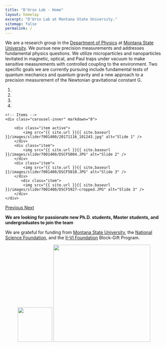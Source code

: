 ```yaml
---
title: "D'Urso Lab - Home"
layout: homelay
excerpt: "D'Urso Lab at Montana State University."
sitemap: false
permalink: /
---
```


We are a research group in the [Department of Physics](http://www.physics.montana.edu/) at [Montana State University](http://www.montana.edu/). We pursue new precision measurements and addresses fundamental physics questions. We utilize microparticles and nanoparticles levitated in magnetic, optical, and Paul traps under vacuum to make sensitive measurements with controlled coupling to the environment. Two specific goals we are currently pursuing include fundamental tests of quantum mechanics and quantum gravity and a new approach to a precision measurement of the Newtonian gravitational constant G.

<div markdown="0" id="carousel" class="carousel slide" data-ride="carousel" data-interval="5000" data-pause="hover" >
    <!-- Menu -->
    <ol class="carousel-indicators">
        <li data-target="#carousel" data-slide-to="0" class="active"></li>
        <li data-target="#carousel" data-slide-to="1"></li>
        <li data-target="#carousel" data-slide-to="2"></li>
        <li data-target="#carousel" data-slide-to="3"></li>
    </ol>

    <!-- Items -->
    <div class="carousel-inner" markdown="0">

        <div class="item active">
            <img src="{{ site.url }}{{ site.baseurl }}/images/slider7001400/20171116_101243.jpg" alt="Slide 1" />
        </div>
        <div class="item">
            <img src="{{ site.url }}{{ site.baseurl }}/images/slider7001400/DSCF5004.JPG" alt="Slide 2" />
        </div>
        <div class="item">
            <img src="{{ site.url }}{{ site.baseurl }}/images/slider7001400/DSCF5010.JPG" alt="Slide 3" />
        </div>
           <div class="item">
            <img src="{{ site.url }}{{ site.baseurl }}/images/slider7001400/DSCF5927-cropped.JPG" alt="Slide 3" />
        </div>
    </div>
  <a class="left carousel-control" href="#carousel" role="button" data-slide="prev">
    <span class="glyphicon glyphicon-chevron-left" aria-hidden="true"></span>
    <span class="sr-only">Previous</span>
  </a>
  <a class="right carousel-control" href="#carousel" role="button" data-slide="next">
    <span class="glyphicon glyphicon-chevron-right" aria-hidden="true"></span>
    <span class="sr-only">Next</span>
  </a>
</div>

**We are  looking for passionate new Ph.D. students, Master students, and undergraduates to join the team**

We are grateful for funding from [Montana State University](http://www.montana.edu/), the [National Science Foundation](https://www.nsf.gov/), and the [II-VI Foundation](http://www.ii-vifoundation.com/) Block-Gift Program.

<figure class="fourth">
  <img src="{{ site.url }}{{ site.baseurl }}/images/logopic/NSF_4-Color_bitmap_Logo.png" style="width: 110px">
  <img src="{{ site.url }}{{ site.baseurl }}/images/logopic/II-VI_foundationLogo-01.jpg" style="width: 310px">
</figure>
